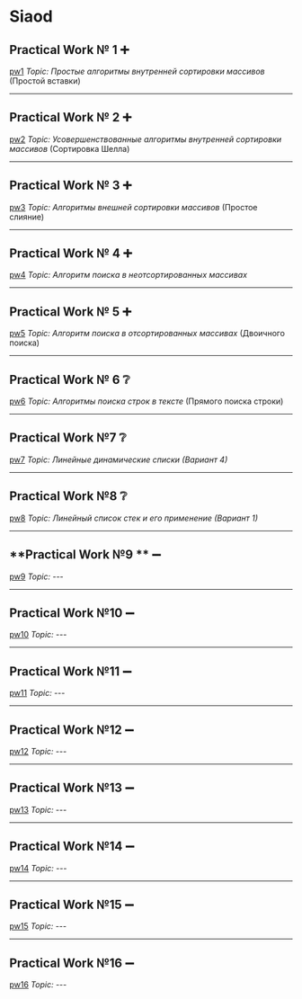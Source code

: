 # Siaod
## **Practical Work № 1** :heavy_plus_sign:
[pw1]()
*Topic: Простые алгоритмы внутренней сортировки массивов* (Простой вставки)
____
## **Practical Work № 2** :heavy_plus_sign:
[pw2]()
*Topic: Усовершенствованные алгоритмы внутренней сортировки массивов* (Сортировка Шелла)
____
## **Practical Work № 3** :heavy_plus_sign:
[pw3]()
*Topic: Алгоритмы внешней сортировки массивов* (Простое слияние)
____
## **Practical Work № 4** :heavy_plus_sign:
[pw4]()
*Topic: Алгоритм поиска в неотсортированных массивах*
____
## **Practical Work № 5** :heavy_plus_sign:
[pw5]()
*Topic: Алгоритм поиска в отсортированных массивах* (Двоичного поиска)
____
## **Practical Work № 6** :grey_question:
[pw6]()
*Topic: Алгоритмы поиска строк в тексте* (Прямого поиска строки)
____
## **Practical Work №7** :grey_question:
[pw7]()
*Topic: Линейные динамические списки (Вариант 4)*
____
## **Practical Work №8** :grey_question:
[pw8]()
*Topic: Линейный список стек и его применение (Вариант 1)*
____
## **Practical Work №9 ** :heavy_minus_sign:
[pw9]()
*Topic: ---*
____
## **Practical Work №10** :heavy_minus_sign:
[pw10]()
*Topic: ---*
____
## **Practical Work №11** :heavy_minus_sign: 
[pw11]()
*Topic: ---*
____
## **Practical Work №12** :heavy_minus_sign: 
[pw12]()
*Topic: ---*
____
## **Practical Work №13** :heavy_minus_sign: 
[pw13]()
*Topic: ---*
____
## **Practical Work №14** :heavy_minus_sign: 
[pw14]()
*Topic: ---*
____
## **Practical Work №15** :heavy_minus_sign: 
[pw15]()
*Topic: ---*
____
## **Practical Work №16** :heavy_minus_sign: 
[pw16]()
*Topic: ---*
